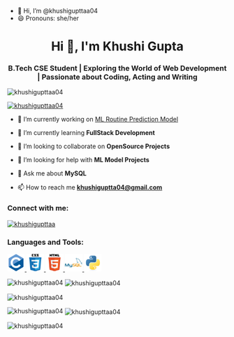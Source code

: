 - 👋 Hi, I’m @khushigupttaa04
- 😄 Pronouns: she/her
<h1 align="center">Hi 👋, I'm Khushi Gupta</h1>
<h3 align="center">B.Tech CSE Student | Exploring the World of Web Development | Passionate about Coding, Acting and Writing</h3>

<p align="left"> <img src="https://komarev.com/ghpvc/?username=khushigupttaa04&label=Profile%20views&color=0e75b6&style=flat" alt="khushigupttaa04" /> </p>

<p align="left"> <a href="https://github.com/ryo-ma/github-profile-trophy"><img src="https://github-profile-trophy.vercel.app/?username=khushigupttaa04" alt="khushigupttaa04" /></a> </p>

- 🔭 I’m currently working on [ML Routine Prediction Model](https://github.com/khushigupttaa04/AIML_Routine_Prediction_model)

- 🌱 I’m currently learning **FullStack Development**

- 👯 I’m looking to collaborate on **OpenSource Projects**

- 🤝 I’m looking for help with **ML Model Projects**

- 💬 Ask me about **MySQL**

- 📫 How to reach me **khushiguptta04@gmail.com**

<h3 align="left">Connect with me:</h3>
<p align="left">
<a href="https://linkedin.com/in/khushigupttaa" target="blank"><img align="center" src="https://raw.githubusercontent.com/rahuldkjain/github-profile-readme-generator/master/src/images/icons/Social/linked-in-alt.svg" alt="khushigupttaa" height="30" width="40" /></a>
</p>

<h3 align="left">Languages and Tools:</h3>
<p align="left"> <a href="https://www.cprogramming.com/" target="_blank" rel="noreferrer"> <img src="https://raw.githubusercontent.com/devicons/devicon/master/icons/c/c-original.svg" alt="c" width="40" height="40"/> </a> <a href="https://www.w3schools.com/css/" target="_blank" rel="noreferrer"> <img src="https://raw.githubusercontent.com/devicons/devicon/master/icons/css3/css3-original-wordmark.svg" alt="css3" width="40" height="40"/> </a> <a href="https://www.w3.org/html/" target="_blank" rel="noreferrer"> <img src="https://raw.githubusercontent.com/devicons/devicon/master/icons/html5/html5-original-wordmark.svg" alt="html5" width="40" height="40"/> </a> <a href="https://www.mysql.com/" target="_blank" rel="noreferrer"> <img src="https://raw.githubusercontent.com/devicons/devicon/master/icons/mysql/mysql-original-wordmark.svg" alt="mysql" width="40" height="40"/> </a> <a href="https://www.python.org" target="_blank" rel="noreferrer"> <img src="https://raw.githubusercontent.com/devicons/devicon/master/icons/python/python-original.svg" alt="python" width="40" height="40"/> </a> </p>

<p><img align="left" src="https://github-readme-stats.vercel.app/api/top-langs?username=khushigupttaa04&show_icons=true&locale=en&layout=compact" alt="khushigupttaa04" /></p>

<p>&nbsp;<img align="center" src="https://github-readme-stats.vercel.app/api?username=khushigupttaa04&show_icons=true&locale=en" alt="khushigupttaa04" /></p>

<p><img align="center" src="https://github-readme-streak-stats.herokuapp.com/?user=khushigupttaa04&" alt="khushigupttaa04" /></p>


<p><img align="left" src="https://github-readme-stats.vercel.app/api/top-langs?username=khushigupttaa04&show_icons=true&locale=en&layout=compact" alt="khushigupttaa04" /></p>

<p>&nbsp;<img align="center" src="https://github-readme-stats.vercel.app/api?username=khushigupttaa04&show_icons=true&locale=en" alt="khushigupttaa04" /></p>

<p><img align="center" src="https://github-readme-streak-stats.herokuapp.com/?user=khushigupttaa04&" alt="khushigupttaa04" /></p>

<!---
khushigupttaa04/khushigupttaa04 is a ✨ special ✨ repository because its `README.md` (this file) appears on your GitHub profile.
You can click the Preview link to take a look at your changes.
--->
